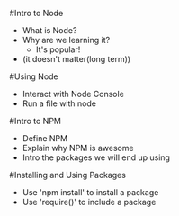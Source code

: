 #Intro to Node

* What is Node?
* Why are we learning it?
    * It's popular!
* (it doesn't matter(long term))



#Using Node

* Interact with Node Console
* Run a file with node



#Intro to NPM

* Define NPM
* Explain why NPM is awesome
* Intro the packages we will end up using



#Installing and Using Packages

* Use 'npm install' to install a package
* Use 'require()' to include a package
